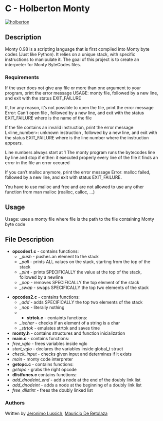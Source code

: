 # C - Holberton Monty
[![holberton](https://user-images.githubusercontent.com/113919186/207066528-0e8569ab-4132-4b02-8eb3-176e58a0dc7b.png)](https://www.holbertonschool.com/)
## Description
Monty 0.98 is a scripting language that is first compiled into Monty byte codes (Just like Python). It relies on a unique stack, with specific instructions to manipulate it. The goal of this project is to create an interpreter for Monty ByteCodes files.
### Requirements

If the user does not give any file or more than one argument to your program, print the error message USAGE: monty file, followed by a new line, and exit with the status EXIT_FAILURE

If, for any reason, it’s not possible to open the file, print the error message Error: Can't open file <file>, followed by a new line, and exit with the status EXIT_FAILURE
where <file> is the name of the file

If the file contains an invalid instruction, print the error message L<line_number>: unknown instruction <opcode>, followed by a new line, and exit with the status EXIT_FAILURE
where is the line number where the instruction appears.

Line numbers always start at 1
The monty program runs the bytecodes line by line and stop if either:
it executed properly every line of the file
it finds an error in the file
an error occured

If you can’t malloc anymore, print the error message Error: malloc failed, followed by a new line, and exit with status EXIT_FAILURE.

You have to use malloc and free and are not allowed to use any other function from man malloc (realloc, calloc, …)
## Usage
Usage:  uses a monty file
where file is the path to the file containing Monty byte code
## File Description
+ **opcodes1.c** - contains functions:
    + *_push* - pushes an element to the stack
    + *_pall* - prints ALL values on the stack, starting from the top of the stack
    + *_pint* - prints SPECIFICALLY the value at the top of the stack, followed by a newline
    + *_pop* - removes SPECIFICALLY the top element of the stack
    + *_swap* - swaps SPECIFICALLY the top two elements of the stack
- **opcodes2.c** - contains functions:
    + *_add* - adds SPECIFICALLY the top two elements of the stack
    + *_nop* - literally nothing
    + - **strtok.c** - containts functions:
    + *_ischar* - checks if an element of a string is a char
    + *_strtok* - emulates strtok and saves time
- **monty.h** - contains structures and function inicialization
- **main.c** - contains functions:
- *free_vglo* - frees variables inside vglo
- *start_vglo* - declares the variables inside global_t struct
- *check_input* - checks given input and determines if it exists
- *main* - monty code interpreter
- **getopc.c** - contains functions:
- *getopc* - grabs the right opcode
- **dlistfuncs.c** contains functions:
- *add_dnodeint_end* - add a node at the end of the doubly link list
- *add_dnodeint* - adds a node at the beginning of a doubly link list
- *free_dlistint* - frees the doubly linked list
### Authors
Written by [Jeronimo Lussich](https://github.com/Jerolussich), [Mauricio De Betolaza](https://github.com/Maurlcio)

